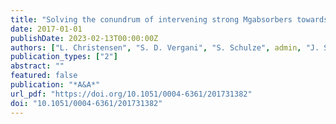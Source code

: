```yaml
---
title: "Solving the conundrum of intervening strong Mgabsorbers towards gamma-ray bursts and quasars"
date: 2017-01-01
publishDate: 2023-02-13T00:00:00Z
authors: ["L. Christensen", "S. D. Vergani", "S. Schulze", admin, "J. Selsing", "J. P. U. Fynbo", "A. de Ugarte Postigo", "R. Cañameras", "S. Lopez", "D. Passi", "P. Cortés-Zuleta", "S. L. Ellison", "V. DÓdorico", "G. Becker", "T. A. M. Berg", "Z. Cano", "S. Covino", "G. Cupani", "V. D'ĺia", "P. Goldoni", "A. Gomboc", "F. Hammer", "K. E. Heintz", "P. Jakobsson", "J. Japelj", "L. Kaper", "D. Malesani", "P. Møller", "P. Petitjean", "V. Pugliese", "R. Sánchez-Ramírez", "N. R. Tanvir", "C. C. Thöne", "M. Vestergaard", "K. Wiersema", "G. Worseck"]
publication_types: ["2"]
abstract: ""
featured: false
publication: "*A&A*"
url_pdf: "https://doi.org/10.1051/0004-6361/201731382"
doi: "10.1051/0004-6361/201731382"
---
```



